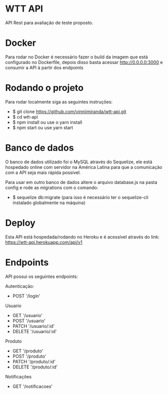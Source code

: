 # WTT API 

API Rest para avaliação de teste proposto.

# Docker 

Para rodar no Docker é necessário fazer o build da imagem que está configurado no Dockerfile, depois disso basta acessar http://0.0.0.0:3000 e consumir a API à partir dos endpoints 

# Rodando o projeto

Para rodar localmente siga as seguintes instruções: 

- $ git clone https://github.com/vinniimiranda/wtt-api.git
- $ cd wtt-api
- $ npm install ou use o yarn install
- $ npm start ou use yarn start


# Banco de dados

O banco de dados utilizado foi o MySQL através do Sequelize, ele está hospedado online com servidor na América Latina para que a comunicação com a API seja mais rápida possível.

Para usar em outro banco de dados altere o arquivo database.js na pasta config e rode as migrations com o comando: 
- $ sequelize db:migrate (para isso é necessário ter o sequelize-cli instalado globalmente na máquina)


# Deploy 

Esta API está hospedada/rodando no Heroku e é acessível através do link: https://wtt-api.herokuapp.com/api/v1

# Endpoints

API possui os seguintes endpoints:

Autenticação: 
- POST '/login'

Usuario
- GET '/usuario'
- POST '/usuario'
- PATCH '/usuario/:id'
- DELETE '/usuario/:id'

Produto
- GET '/produto'
- POST '/produto'
- PATCH '/produto/:id'
- DELETE '/produto/:id'

Notificações
- GET '/notificacoes'

